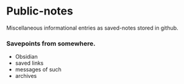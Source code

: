 # Public-notes
Miscellaneous informational entries as saved-notes stored in github.

### Savepoints from somewhere.
* Obsidian
* saved links
* messages of such
* archives
